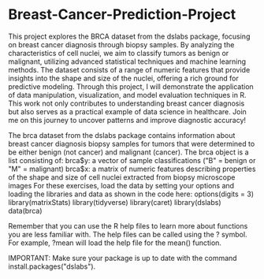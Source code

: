 # Breast-Cancer-Prediction-Project

This project explores the BRCA dataset from the dslabs package, focusing on breast cancer diagnosis through biopsy samples. By analyzing the characteristics of cell nuclei, we aim to classify tumors as benign or malignant, utilizing advanced statistical techniques and machine learning methods. The dataset consists of a range of numeric features that provide insights into the shape and size of the nuclei, offering a rich ground for predictive modeling. Through this project, I will demonstrate the application of data manipulation, visualization, and model evaluation techniques in R. This work not only contributes to understanding breast cancer diagnosis but also serves as a practical example of data science in healthcare. Join me on this journey to uncover patterns and improve diagnostic accuracy!

The brca dataset from the dslabs package contains information about breast cancer diagnosis biopsy samples for tumors that were determined to be either benign (not cancer) and malignant (cancer). The brca object is a list consisting of:
  brca$y: a vector of sample classifications ("B" = benign or "M" = malignant)
  brca$x: a matrix of numeric features describing properties of the shape and size of cell nuclei extracted from biopsy microscope images
For these exercises, load the data by setting your options and loading the libraries and data as shown in the code here:
  options(digits = 3)
  library(matrixStats)
  library(tidyverse)
  library(caret)
  library(dslabs)
  data(brca)
  
Remember that you can use the R help files to learn more about functions you are less familiar with. The help files can be called using the ? symbol. For example, ?mean will load the help file for the mean() function.

IMPORTANT: Make sure your package is up to date with the command install.packages("dslabs").
